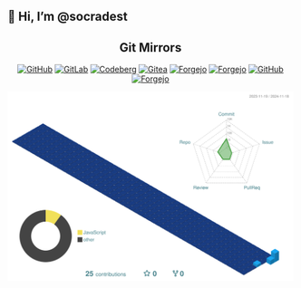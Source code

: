 ## 👋 Hi, I’m @socradest




<div align="center">

<h2>Git Mirrors</h2>

[![GitHub](https://img.shields.io/static/v1?logo=github&label=&message=GitHub&color=000&style=for-the-badge)]()
[![GitLab](https://img.shields.io/static/v1?logo=gitlab&label=&message=GitLab&color=000&style=for-the-badge)]()
[![Codeberg](https://img.shields.io/static/v1?logo=codeberg&label=&message=Codeberg&color=000&style=for-the-badge)]()
[![Gitea](https://img.shields.io/static/v1?logo=gitea&label=&message=Gitea&color=000&style=for-the-badge)]()
[![Forgejo](https://img.shields.io/static/v1?logo=forgejo&label=&message=Forgejo&color=000&style=for-the-badge)]()
[![Forgejo](https://img.shields.io/static/v1?logo=bitbucket&label=&message=BitBucket&color=000&style=for-the-badge)]()
[![GitHub](https://img.shields.io/static/v1?logo=sourceforge&label=&message=SourceForge&color=000&style=for-the-badge)]()
[![Forgejo](https://img.shields.io/static/v1?logo=phabricator&label=&message=Phabricator&color=000&style=for-the-badge)]()
</div>

![](./profile-3d-contrib/profile-3d-contrib.svg)
